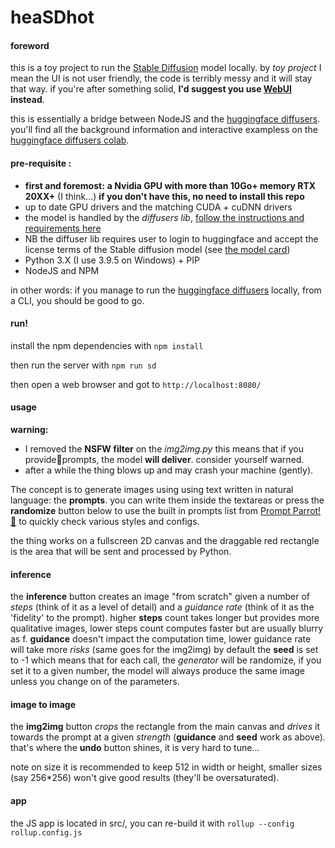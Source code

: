 # heaSDhot

#### foreword

this is a toy project to run the [Stable Diffusion](https://github.com/CompVis/stable-diffusion) model locally.
by _toy project_ I mean the UI is not user friendly, the code is terribly messy and it will stay that way.
if you're after something solid, **I'd suggest you use [WebUI](https://github.com/hlky/stable-diffusion-webui) instead**.

this is essentially a bridge between NodeJS and the [huggingface diffusers](https://github.com/huggingface/diffusers).
you'll find all the background information and interactive exampless on the [huggingface diffusers colab](https://colab.research.google.com/github/huggingface/notebooks/blob/main/diffusers/stable_diffusion.ipynb#scrollTo=gd-vX3cavOCt).

#### pre-requisite :

- **first and foremost:**
  **a Nvidia GPU with more than 10Go+ memory RTX 20XX+** (I think...)
  **if you don't have this, no need to install this repo**
- up to date GPU drivers and the matching CUDA + cuDNN drivers
- the model is handled by the _diffusers lib_, [follow the instructions and requirements here](https://github.com/huggingface/diffusers)
- NB the diffuser lib requires user to login to huggingface and accept the license terms of the Stable diffusion model (see [the model card](https://huggingface.co/CompVis/stable-diffusion-v1-4))
- Python 3.X (I use 3.9.5 on Windows) + PIP
- NodeJS and NPM

in other words: if you manage to run the [huggingface diffusers](https://github.com/huggingface/diffusers) locally, from a CLI, you should be good to go.

#### run!

install the npm dependencies with `npm install`

then run the server with `npm run sd`

then open a web browser and got to `http://localhost:8080/`

#### usage

**warning:**

- I removed the **NSFW filter** on the _img2img.py_
  this means that if you provide🔞prompts, the model **will deliver**.
  consider yourself warned.
- after a while the thing blows up and may crash your machine (gently).

The concept is to generate images using using text written in natural language: the **prompts**. you can write them inside the textareas or press the **randomize** button below to use the built in prompts list from [Prompt Parrot! 🦜](https://colab.research.google.com/drive/1GtyVgVCwnDfRvfsHbeU0AlG-SgQn1p8e?usp=sharing#scrollTo=gbfhp-raJgPH) to quickly check various styles and configs.

the thing works on a fullscreen 2D canvas and the draggable red rectangle is the area that will be sent and processed by Python.

#### inference

the **inference** button creates an image "from scratch" given a number of _steps_ (think of it as a level of detail) and a _guidance rate_ (think of it as the 'fidelity' to the prompt).
higher **steps** count takes longer but provides more qualitative images, lower steps count computes faster but are usually blurry as f.
**guidance** doesn't impact the computation time, lower guidance rate will take more _risks_ (same goes for the img2img)
by default the **seed** is set to -1 which means that for each call, the _generator_ will be randomize, if you set it to a given number, the model will always produce the same image unless you change on of the parameters.

#### image to image

the **img2img** button _crops_ the rectangle from the main canvas and _drives_ it towards the prompt at a given _strength_ (**guidance** and **seed** work as above)_._
that's where the **undo** button shines, it is very hard to tune...

note on size
it is recommended to keep 512 in width or height, smaller sizes (say 256\*256) won't give good results (they'll be oversaturated).

#### app

the JS app is located in src/, you can re-build it with `rollup --config rollup.config.js`
